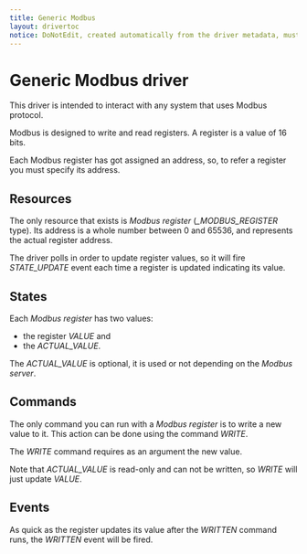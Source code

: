```yaml
---
title: Generic Modbus
layout: drivertoc
notice: DoNotEdit, created automatically from the driver metadata, must be updated on the driver itself
---
```

# Generic Modbus driver

This driver is intended to interact with any system that uses Modbus protocol.

Modbus is designed to write and read registers. A register is a value of 16 bits.

Each Modbus register has got assigned an address, so, to refer a register you must specify its address.

## Resources

The only resource that exists is _Modbus register_ (_\_MODBUS\_REGISTER_ type). Its address is a whole
number between 0 and 65536, and represents the actual register address.

The driver polls in order to update register values, so it will fire _STATE\_UPDATE_ event each time
a register is updated indicating its value.

## States
 
Each _Modbus register_ has two values:

   + the register _VALUE_ and
   + the _ACTUAL\_VALUE_.

The _ACTUAL\_VALUE_ is optional, it is used or not depending on the _Modbus server_.

## Commands

The only command you can run with a _Modbus register_ is to write a new value to it. This action can
be done using the command _WRITE_.

The _WRITE_ command requires as an argument the new value.

Note that _ACTUAL\_VALUE_ is read-only and can not be written, so _WRITE_ will just update _VALUE_.

## Events

As quick as the register updates its value after the _WRITTEN_ command runs, the _WRITTEN_ event will be
fired.
